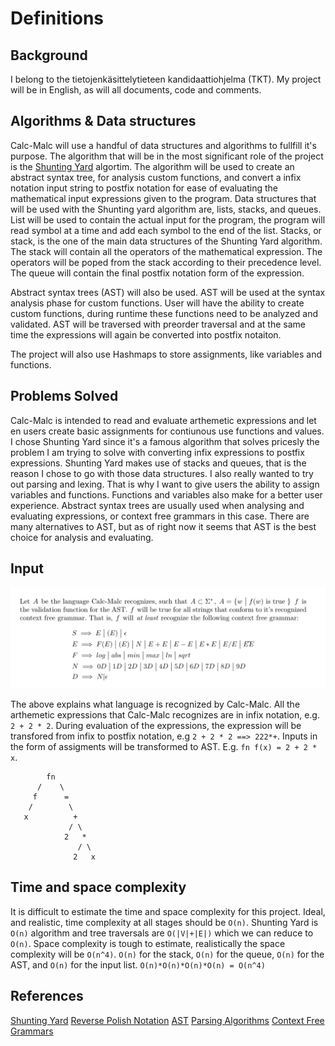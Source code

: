 # Definitions

## Background

I belong to the tietojenkäsittelytieteen kandidaattiohjelma (TKT). My project will be in English, as will all documents, code and comments.


## Algorithms & Data structures

Calc-Malc will use a handful of data structures and algorithms to fullfill it's purpose. The algorithm that will be in the most significant role of the project is the [Shunting Yard](https://en.wikipedia.org/wiki/Shunting-yard_algorithm) algortim. The algorithm will be used to create an abstract syntax tree, for analysis custom functions, and convert a infix notation input string to postfix notation for ease of evaluating the mathematical input expressions given to the program. Data structures that will be used with the Shunting yard algorithm are, lists, stacks, and queues. List will be used to contain the actual input for the program, the program will read symbol at a time and add each symbol to the end of the list. Stacks, or stack, is the one of the main data structures of the Shunting Yard algorithm. The stack will contain all the operators of the mathematical expression. The operators will be poped from the stack according to their precedence level. The queue will contain the final postfix notation form of the expression.

Abstract syntax trees (AST) will also be used. AST will be used at the syntax analysis phase for custom functions. User will have the ability to create custom functions, during runtime these functions need to be analyzed and validated. AST will be traversed with preorder traversal and at the same time the expressions will again be converted into postfix notaiton.

The project will also use Hashmaps to store assignments, like variables and functions. 


## Problems Solved

Calc-Malc is intended to read and evaluate arthemetic expressions and let en users create basic assignments for contiunous use functions and values. I chose Shunting Yard since it's a famous algorithm that solves pricesly the problem I am trying to solve with converting infix expressions to postfix expressions. Shunting Yard makes use of stacks and queues, that is the reason I chose to go with those data structures. I also really wanted to try out parsing and lexing. That is why I want to give users the ability to assign variables and functions. Functions and variables also make for a better user experience. Abstract syntax trees are usually used when analysing and evaluating expressions, or context free grammars in this case. There are many alternatives to AST, but as of right now it seems that AST is the best choice for analysis and evaluating. 


## Input

<img src="https://raw.githubusercontent.com/nnecklace/calc-malc/main/docs/images/a1.png" width="800px"/>

The above explains what language is recognized by Calc-Malc. All the arthemetic expressions that Calc-Malc recognizes are in infix notation, e.g. `2 + 2 * 2`. During evaluation of the expressions, the expression will be transfored from infix to postfix notation, e.g `2 + 2 * 2 ==> 222*+`. Inputs in the form of assigments will be transformed to AST. E.g. `fn f(x) = 2 + 2 * x`.

``` 
        fn
      /    \
     f      =
    /        \
   x          +
             / \
            2   * 
               / \
              2   x 
```


## Time and space complexity

It is difficult to estimate the time and space complexity for this project. Ideal, and realistic, time complexity at all stages should be `O(n)`. Shunting Yard is `O(n)` algorithm and tree traversals are `O(|V|+|E|)` which we can reduce to `O(n)`. Space complexity is tough to estimate, realistically the space complexity will be `O(n^4)`. `O(n)` for the stack, `O(n)` for the queue, `O(n)` for the AST, and `O(n)` for the input list. `O(n)*O(n)*O(n)*O(n) = O(n^4)`


## References

[Shunting Yard](https://en.wikipedia.org/wiki/Shunting-yard_algorithm)
[Reverse Polish Notation](https://en.wikipedia.org/wiki/Reverse_Polish_notation)
[AST](https://en.wikipedia.org/wiki/Abstract_syntax_tree)
[Parsing Algorithms](https://tomassetti.me/guide-parsing-algorithms-terminology/)
[Context Free Grammars](https://www.cs.rochester.edu/~nelson/courses/csc_173/grammars/cfg.html)
